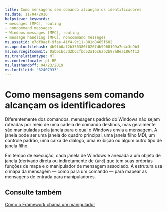 ```yaml
---
title: Como mensagens sem comando alcançam os identificadores
ms.date: 11/04/2016
helpviewer_keywords:
- messages [MFC], routing
- noncommand messages
- Windows messages [MFC], routing
- message handling [MFC], noncommand messages
ms.assetid: e7df8aef-9fae-41f4-9c11-881d8465f602
ms.openlocfilehash: 4b9fb0a72b330380f0207db9968199a7e4c3d9b3
ms.sourcegitcommit: 0ab61bc3d2b6cfbd52a16c6ab2b97a8ea1864f12
ms.translationtype: MT
ms.contentlocale: pt-BR
ms.lasthandoff: 04/23/2019
ms.locfileid: "62407933"
---
```

# <a name="how-noncommand-messages-reach-their-handlers"></a>Como mensagens sem comando alcançam os identificadores

Diferentemente dos comandos, mensagens padrão do Windows não sejam roteadas por meio de uma cadeia de comando destinos, mas geralmente são manipuladas pela janela para o qual o Windows envia a mensagem. A janela pode ser uma janela do quadro principal, uma janela filho MDI, um controle padrão, uma caixa de diálogo, uma exibição ou algum outro tipo de janela filho.

Em tempo de execução, cada janela de Windows é anexada a um objeto de janela (derivado direta ou indiretamente de `CWnd`) que tem suas próprias funções de mapa e o manipulador de mensagem associado. A estrutura usa o mapa da mensagem — como para um comando — para mapear as mensagens de entrada para manipuladores.

## <a name="see-also"></a>Consulte também

[Como o Framework chama um manipulador](../mfc/how-the-framework-calls-a-handler.md)
